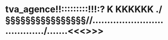 # tva_agence!!:::::::::!!!:?   K KKKKKK ./§§§§§§§§§§§§§§§§//...................................../.......<<<>>>